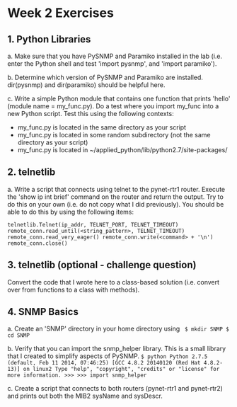 # Week 2 Exercises

## 1. Python Libraries
a. Make sure that you have PySNMP and Paramiko installed in the lab (i.e.
enter the Python shell and test 'import pysnmp', and 'import paramiko').

   b. Determine which version of PySNMP and Paramiko are installed. dir(pysnmp)
and dir(paramiko) should be helpful here.

c. Write a simple Python module that contains one function that prints
'hello' (module name = my_func.py). Do a test where you import my_func into a
new Python script. Test this using the following contexts:
* my_func.py is located in the same directory as your script
* my_func.py is located in some random subdirectory (not the same directory as your script)
* my_func.py is located in ~/applied_python/lib/python2.7/site-packages/

## 2. telnetlib
a. Write a script that connects using telnet to the pynet-rtr1 router. Execute
the 'show ip int brief' command on the router and return the output. Try to do
this on your own (i.e. do not copy what I did previously). You should be able
to do this by using the following items:

    telnetlib.Telnet(ip_addr, TELNET_PORT, TELNET_TIMEOUT)
    remote_conn.read_until(<string_pattern>, TELNET_TIMEOUT)
    remote_conn.read_very_eager() remote_conn.write(<command> + '\n')
    remote_conn.close()

## 3. telnetlib (optional - challenge question)
Convert the code that I wrote here to a class-based solution (i.e. convert over
from functions to a class with methods).

## 4. SNMP Basics
a. Create an 'SNMP' directory in your home directory using
    ```
    $ mkdir SNMP
    $ cd SNMP```

b. Verify that you can import the snmp_helper library. This is a small library
that I created to simplify aspects of PySNMP.
    ```$ python
    Python 2.7.5 (default, Feb 11 2014, 07:46:25)
    [GCC 4.8.2 20140120 (Red Hat 4.8.2-13)] on linux2
    Type "help", "copyright", "credits" or "license" for more information.
    >>>
    >>> import snmp_helper```

c. Create a script that connects to both routers (pynet-rtr1 and pynet-rtr2) and
prints out both the MIB2 sysName and sysDescr.
